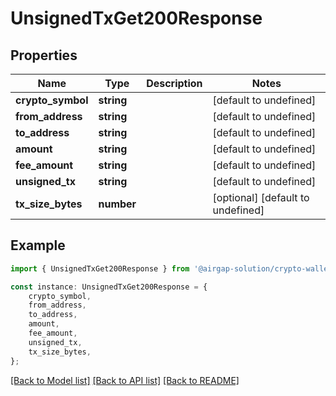 # UnsignedTxGet200Response


## Properties

Name | Type | Description | Notes
------------ | ------------- | ------------- | -------------
**crypto_symbol** | **string** |  | [default to undefined]
**from_address** | **string** |  | [default to undefined]
**to_address** | **string** |  | [default to undefined]
**amount** | **string** |  | [default to undefined]
**fee_amount** | **string** |  | [default to undefined]
**unsigned_tx** | **string** |  | [default to undefined]
**tx_size_bytes** | **number** |  | [optional] [default to undefined]

## Example

```typescript
import { UnsignedTxGet200Response } from '@airgap-solution/crypto-wallet-rest';

const instance: UnsignedTxGet200Response = {
    crypto_symbol,
    from_address,
    to_address,
    amount,
    fee_amount,
    unsigned_tx,
    tx_size_bytes,
};
```

[[Back to Model list]](../README.md#documentation-for-models) [[Back to API list]](../README.md#documentation-for-api-endpoints) [[Back to README]](../README.md)
